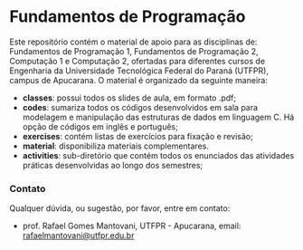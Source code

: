 # Fundamentos de Programação

Este repositório contém o material de apoio para as disciplinas de: Fundamentos de Programação 1, Fundamentos de Programação 2, Computação 1 e Computação 2, ofertadas para diferentes cursos de Engenharia da Universidade Tecnológica Federal do Paraná (UTFPR), campus de Apucarana. O material é organizado da seguinte maneira:

* **classes**: possui todos os slides de aula, em formato .pdf;
* **codes**: sumariza todos os códigos desenvolvidos em sala para modelagem e manipulação das estruturas de dados em linguagem C. Há opção de códigos em inglês e português;
* **exercises**: contém listas de exercícios para fixação e revisão;
* **material**: disponibiliza materiais complementares.
* **activities**: sub-diretório que contém todos os enunciados das atividades práticas desenvolvidas ao longo dos semestres;

### Contato

Qualquer dúvida, ou sugestão, por favor, entre em contato:
* prof. Rafael Gomes Mantovani, UTFPR - Apucarana, email: rafaelmantovani@utfpr.edu.br
